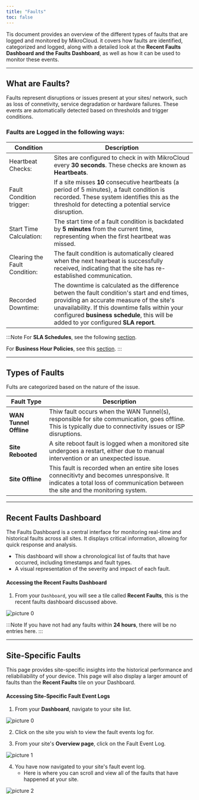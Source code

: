 ```yaml
---
title: "Faults"
toc: false
---
```


Tis document provides an overview of the different types of faults that are logged and monitored by MikroCloud. it covers how faults are identified, categorized and logged, along with a detailed look at the **Recent Faults Dashboard and the Faults Dashboard**, as well as how it can be used to monitor these events.

---
## What are Faults?
Faults represent disruptions or issues present at your sites/ network, such as loss of connetivity, service degradation or hardware failures. These events are automatically detected based on thresholds and trigger conditions.


### Faults are Logged in the following ways:
| Condition | Description |
| --- | --- |
| Heartbeat Checks: | Sites are configured to check in with MikroCloud every **30 seconds**. These checks are known as **Heartbeats**.|
| Fault Condition trigger: | If a site misses **10** consecutive heartbeats (a period of 5 minutes), a fault condition is recorded. These system identifies this as the threshold for detecting a potential service disruption. |
| Start Time Calculation: | The start time of a fault condition is backdated by **5 minutes** from the current time, representing when the first heartbeat was missed.|
| Clearing the Fault Condition: | The fault condition is automatically cleared when the next hearbeat is successfully received, indicating that the site has re-established communication. |
| Recorded Downtime: | The downtime is calculated as the difference betwen the fault condition's start and end times, providing an accurate measure of the site's unavailability. If this downtime falls within your configured **business schedule**, this will be added to yor configured **SLA report**. |

<!-- * Sites send **heartbeat** signals to MikroCloud every 30 seconds.
* If **10 consecutive** heartbeats are missed (equivalent to 5 minutes), a fault condition is recorded.
* The start time of a fault is backdates by 5 minutes to the time when the first heartbeat was missed.
* The fault is cleared when the next heartbeat is successfully received.
* Downtime is calculated as the time difference between the start and end of the fault condition. -->

:::Note
For **SLA Schedules**, see the following [section]().

For **Business Hour Policies**, see this [section]().
:::

---
## Types of Faults
Fults are categorized based on the nature of the issue.

| Fault Type | Description |
| --- | --- | 
| **WAN Tunnel Offline** | Thiw fault occurs when the WAN Tunnel(s), responsible for site communication, goes offline. This is typically due to connectivity issues or ISP disruptions. |
| **Site Rebooted** | A site reboot fault is logged when a monitored site undergoes a restart, either due to manual intervention or an unexpected issue. |
| **Site Offline** | This fault is recorded when an entire site loses connecitivty and becomes unresponsive. It indicates a total loss of communication between the site and the monitoring system. |

---
## Recent Faults Dashboard
The Faults Dashboard is a central interface for monitoring real-time and historical faults across all sites. It displays critical information, allowing for quick response and analysis.

* This dashboard will show a chronological list of faults that have occurred, including timestamps and fault types.
* A visual representation of the severity and impact of each fault.

#### Accessing the Recent Faults Dashboard
1. From your `Dashboard`, you will see a tile called **Recent Faults**, this is the recent faults dashboard discussed above.
<!-- Insert Image -->
![picture 0](https://cdn.mkcld.io/088b5412d4a1b4e3dd990041e2af5397622630703ff5503258033282b3491cd5.jpeg)  

:::Note
If you have not had any faults within **24 hours**, there will be no entries here.
:::

---
## Site-Specific Faults
This page provides site-specific insights into the historical performance and reliabiliability of your device. This page will also display a larger amount of faults than the **Recent Faults** tile on your Dashboard.

#### Accessing Site-Specific Fault Event Logs
1. From your **Dashboard**, navigate to your site list.
<!-- Insert Image -->
![picture 0](https://cdn.mkcld.io/8add84ee5c781c9eb605135f7a72d5df40196d048a45f31f34331e89922ce26f.jpg)  

2. Click on the site you wish to view the fault events log for.

3. From your site's **Overview page**, click on the Fault Event Log.
<!-- Insert Image -->
![picture 1](https://cdn.mkcld.io/301fda31f26d8c4bf79bebd684b02e9c62cf39ee42f9ead278ca4f61ec027962.jpeg)  

4. You have now navigated to your site's fault event log.
   * Here is where you can scroll and view all of the faults that have happened at your site.
<!-- Insert Image -->
![picture 2](https://cdn.mkcld.io/c94a7f7e3b46d28cba7aa1086db751edb4d8e29e05d6636c7487b2cd91456585.png)  

